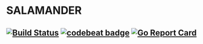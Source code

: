 SALAMANDER
==========
[![Build Status](https://travis-ci.org/nasa9084/salamander.svg?branch=master)](https://travis-ci.org/nasa9084/salamander)
[![codebeat badge](https://codebeat.co/badges/2f2b2921-ecdf-4465-9db6-a544f707a53a)](https://codebeat.co/projects/github-com-nasa9084-salamander-master)
[![Go Report Card](https://goreportcard.com/badge/github.com/nasa9084/salamander)](https://goreportcard.com/report/github.com/nasa9084/salamander)
----------
